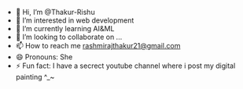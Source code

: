 - 👋 Hi, I’m @Thakur-Rishu
- 👀 I’m interested in web development
- 🌱 I’m currently learning AI&ML
- 💞️ I’m looking to collaborate on ...
- 📫 How to reach me rashmirajthakur21@gmail.com
- 😄 Pronouns: She
- ⚡ Fun fact: I have a secrect youtube channel where i post my digital painting ^_~

<!---
Thakur-Rishu/Thakur-Rishu is a ✨ special ✨ repository because its `README.md` (this file) appears on your GitHub profile.
You can click the Preview link to take a look at your changes.
--->

